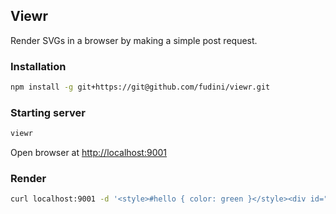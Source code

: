 ## Viewr

Render SVGs in a browser by making a simple post request.

### Installation

```sh
npm install -g git+https://git@github.com/fudini/viewr.git
```

### Starting server

```sh
viewr
```

Open browser at [http://localhost:9001](http://localhost:9001)

### Render

```sh
curl localhost:9001 -d '<style>#hello { color: green }</style><div id="hello">Hello</div>'
```
